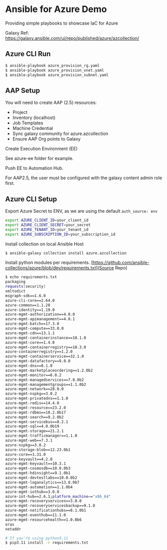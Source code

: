 # Ansible for Azure Demo #

Providing simple playbooks to showcase IaC for Azure

Galaxy Ref: https://galaxy.ansible.com/ui/repo/published/azure/azcollection/

## Azure CLI Run ##

```bash
$ ansible-playbook azure_provision_rg.yaml
$ ansible-playbook azure_provision_vnet.yaml
$ ansible-playbook azure_provision_subnet.yaml
```

## AAP Setup ##

You will need to create AAP (2.5) resources: 
- Project
- Inventory (localhost)
- Job Templates
- Machine Credential
- Sync galaxy community for azure.azcollection
- Ensure AAP Org points to Galaxy 

Create Execution Environment (EE)

See azure-ee folder for example.

Push EE to Automation Hub.

For AAP2.5, the user must be configured with the galaxy content admin role first.

## Azure CLI Setup ##

Export Azure Secret to ENV, as we are using the default ```auth_source: env```

```bash
export AZURE_CLIENT_ID=your_client_id
export AZURE_CLIENT_SECRET=your_secret
export AZURE_TENANT_ID=your_tenant_id
export AZURE_SUBSCRIPTION_ID=your_subscription_id
```

Install collection on local Ansible Host

```bash
$ ansible-galaxy collection install azure.azcollection
```

Install python modules per requirements. [https://github.com/ansible-collections/azure/blob/dev/requirements.txt](Source Repo)

```bash
$ echo requirements.txt
packaging
requests[security]
xmltodict
msgraph-sdk==1.6.0
azure-cli-core==2.64.0
azure-common==1.1.28
azure-identity==1.19.0
azure-mgmt-authorization==4.0.0
azure-mgmt-apimanagement==4.0.1
azure-mgmt-batch==17.3.0
azure-mgmt-compute==33.0.0
azure-mgmt-cdn==13.1.1
azure-mgmt-containerinstance==10.1.0
azure-mgmt-core==1.4.0
azure-mgmt-containerregistry==10.3.0
azure-containerregistry==1.2.0
azure-mgmt-containerservice==32.1.0
azure-mgmt-datafactory==9.0.0
azure-mgmt-dns==8.1.0
azure-mgmt-marketplaceordering==1.2.0b2
azure-mgmt-monitor==6.0.2
azure-mgmt-managedservices==7.0.0b2
azure-mgmt-managementgroups==1.1.0b2
azure-mgmt-network==28.0.0
azure-mgmt-nspkg==3.0.2
azure-mgmt-privatedns==1.1.0
azure-mgmt-redis==14.4.0
azure-mgmt-resource==23.2.0
azure-mgmt-rdbms==10.2.0b17
azure-mgmt-search==9.2.0b2
azure-mgmt-servicebus==8.2.1
azure-mgmt-sql==4.0.0b19
azure-mgmt-storage==21.2.1
azure-mgmt-trafficmanager==1.1.0
azure-mgmt-web==7.3.1
azure-nspkg==3.0.2
azure-storage-blob==12.23.0b1
azure-core==1.31.0
azure-keyvault==4.2.0
azure-mgmt-keyvault==10.3.1
azure-mgmt-cosmosdb==10.0.0b3
azure-mgmt-hdinsight==9.1.0b1
azure-mgmt-devtestlabs==10.0.0b2
azure-mgmt-loganalytics==13.0.0b7
azure-mgmt-automation==1.1.0b4
azure-mgmt-iothub==3.0.0
azure-iot-hub==2.6.1;platform_machine=="x86_64"
azure-mgmt-recoveryservices==3.0.0
azure-mgmt-recoveryservicesbackup==9.1.0
azure-mgmt-notificationhubs==8.1.0b1
azure-mgmt-eventhub==11.1.0
azure-mgmt-resourcehealth==1.0.0b6
oras
netaddr

# If you're using python3.11
$ pip3.11 install -r requirements.txt
```
